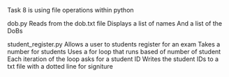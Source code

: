 Task 8 is using file operations within python

dob.py
Reads from the dob.txt file
Displays a list of names
And a list of the DoBs

student_register.py
Allows a user to students register for an exam
Takes a number for students
Uses a for loop that runs based of number of student
Each iteration of the loop asks for a student ID
Writes the student IDs to a txt file with a dotted line for signiture

